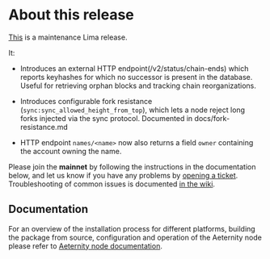 # About this release

[This](https://github.com/aeternity/aeternity/releases/tag/v5.7.0) is a maintenance Lima release.

It:
* Introduces an external HTTP endpoint(/v2/status/chain-ends) which reports keyhashes for which no successor is present in the database. Useful for retrieving orphan blocks and tracking chain reorganizations.

* Introduces configurable fork resistance (`sync:sync_allowed_height_from_top`), which lets
  a node reject long forks injected via the sync protocol. Documented in docs/fork-resistance.md

* HTTP endpoint `names/<name>` now also returns a field `owner` containing the account owning the name.

Please join the **mainnet** by following the instructions in the documentation below,
and let us know if you have any problems by [opening a ticket](https://github.com/aeternity/aeternity/issues).
Troubleshooting of common issues is documented [in the wiki](https://github.com/aeternity/aeternity/wiki/Troubleshooting).

## Documentation

For an overview of the installation process for different platforms,
building the package from source, configuration and operation of the Aeternity
node please refer to [Aeternity node documentation](https://docs.aeternity.io/).

